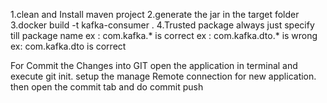 1.clean and Install maven project
2.generate the jar in the target folder
3.docker build -t kafka-consumer .
4.Trusted package always just specify till package name
    ex : com.kafka.*  is correct
    ex : com.kafka.dto.* is wrong
    ex:  com.kafka.dto is correct 

For Commit the Changes into GIT
  open the application in terminal and execute git init.
  setup the manage Remote connection for new application.
then open the commit tab and do commit push